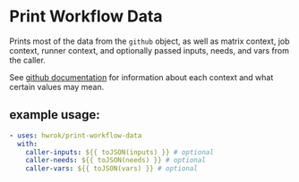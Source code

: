 # Print Workflow Data

Prints most of the data from the `github` object, as well as matrix context, job context, runner context, and optionally passed inputs, needs, and vars from the caller.

See [github documentation](https://docs.github.com/en/actions/reference/workflows-and-actions/contexts) for information about each context and what certain values may mean.

## example usage:

```yaml
- uses: hwrok/print-workflow-data
  with:
    caller-inputs: ${{ toJSON(inputs) }} # optional
    caller-needs: ${{ toJSON(needs) }} # optional
    caller-vars: ${{ toJSON(vars) }} # optional
```
